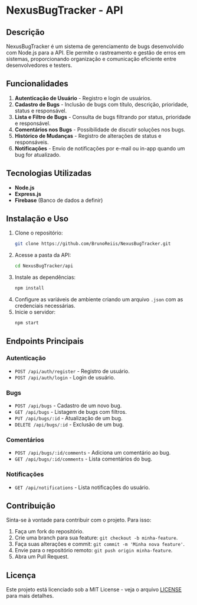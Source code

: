# NexusBugTracker - API

## Descrição

NexusBugTracker é um sistema de gerenciamento de bugs desenvolvido com Node.js para a API. Ele permite o rastreamento e gestão de erros em sistemas, proporcionando organização e comunicação eficiente entre desenvolvedores e testers.

## Funcionalidades

1. **Autenticação de Usuário** - Registro e login de usuários.
2. **Cadastro de Bugs** - Inclusão de bugs com título, descrição, prioridade, status e responsável.
3. **Lista e Filtro de Bugs** - Consulta de bugs filtrando por status, prioridade e responsável.
4. **Comentários nos Bugs** - Possibilidade de discutir soluções nos bugs.
5. **Histórico de Mudanças** - Registro de alterações de status e responsáveis.
6. **Notificações** - Envio de notificações por e-mail ou in-app quando um bug for atualizado.

## Tecnologias Utilizadas

- **Node.js**
- **Express.js**
- **Firebase** (Banco de dados a definir)

## Instalação e Uso

1. Clone o repositório:
   ```bash
   git clone https://github.com/BrunoReiis/NexusBugTracker.git
   ```
2. Acesse a pasta da API:
   ```bash
   cd NexusBugTracker/api
   ```
3. Instale as dependências:
   ```bash
   npm install
   ```
4. Configure as variáveis de ambiente criando um arquivo `.json` com as credenciais necessárias.
5. Inicie o servidor:
   ```bash
   npm start
   ```

## Endpoints Principais

### Autenticação

- `POST /api/auth/register` - Registro de usuário.
- `POST /api/auth/login` - Login de usuário.

### Bugs

- `POST /api/bugs` - Cadastro de um novo bug.
- `GET /api/bugs` - Listagem de bugs com filtros.
- `PUT /api/bugs/:id` - Atualização de um bug.
- `DELETE /api/bugs/:id` - Exclusão de um bug.

### Comentários

- `POST /api/bugs/:id/comments` - Adiciona um comentário ao bug.
- `GET /api/bugs/:id/comments` - Lista comentários do bug.

### Notificações

- `GET /api/notifications` - Lista notificações do usuário.

## Contribuição

Sinta-se à vontade para contribuir com o projeto. Para isso:

1. Faça um fork do repositório.
2. Crie uma branch para sua feature: `git checkout -b minha-feature`.
3. Faça suas alterações e commit: `git commit -m 'Minha nova feature'`.
4. Envie para o repositório remoto: `git push origin minha-feature`.
5. Abra um Pull Request.

## Licença

Este projeto está licenciado sob a MIT License - veja o arquivo [LICENSE](LICENSE) para mais detalhes.

